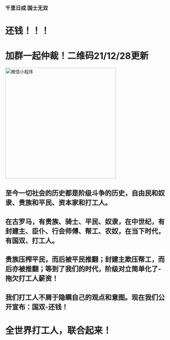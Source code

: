 
### 千里日成 国士无双
# **还钱！！！**

# **加群一起仲裁！二维码21/12/28更新**
<img src="https://user-images.githubusercontent.com/95394907/154228807-eff8c199-f7b9-4b75-9dff-98019f1cb838.png" width="350" alt="微信小程序"/><br/>


## 至今一切社会的历史都是阶级斗争的历史，自由民和奴隶、贵族和平民、资本家和打工人。
## 在古罗马，有贵族、骑士、平民、奴隶，在中世纪，有封建主、臣仆、行会师傅、帮工、农奴，在当下时代，有国双、打工人。
   
## 贵族压榨平民，而后被平民推翻；封建主欺压帮工，而后亦被推翻；等到了我们的时代，阶级对立简单化了-拖欠打工人薪资！
   
## 我们打工人不屑于隐瞒自己的观点和意图。现在我们公开宣布：国双-还钱！

# **全世界打工人，联合起来！**

